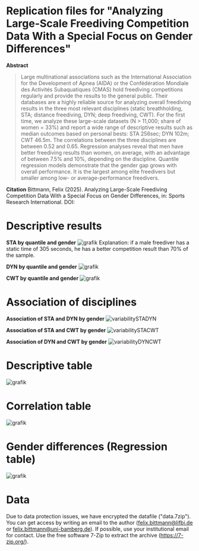 # Replication files for "Analyzing Large-Scale Freediving Competition Data With a Special Focus on Gender Differences"

**Abstract**
>Large multinational associations such as the International Association for the Development of Apnea (AIDA) or the Confédération Mondiale des Activités Subaquatiques
(CMAS) hold freediving competitions regularly and provide the results to the general public. Their databases are a highly reliable source for analyzing overall freediving results in the three most relevant disciplines (static breathholding, STA; distance freediving, DYN; deep freediving, CWT). For the first time, we analyze these large-scale datasets (N > 11,000; share of women = 33%) and report a wide range of descriptive results such as median outcomes based on personal bests: STA 256sec; DYN 102m; CWT 46.5m. The correlations between the three disciplines are between 0.52 and 0.65. Regression analyses reveal that men have better freediving results than women, on average, with an advantage of between 7.5% and 10%, depending on the discipline. Quantile regression models demonstrate that the gender gap grows with overall performance. It is the largest among elite freedivers but smaller among low- or average-performance freedivers.

**Citation**
Bittmann, Felix (2025). Analyzing Large-Scale Freediving Competition Data With a Special Focus on Gender Differences, in: Sports Research International. DOI:



# Descriptive results
**STA by quantile and gender**
![grafik](https://github.com/user-attachments/assets/473eb53b-5563-443f-b7db-b5a5c9090d93)
Explanation: if a male freediver has a static time of 305 seconds, he has a better competition result than 70% of the sample.

**DYN by quantile and gender**
![grafik](https://github.com/user-attachments/assets/cb5071a4-1328-4605-8529-91eef5820b32)

**CWT by quantile and gender**
![grafik](https://github.com/user-attachments/assets/e2cf9a16-8b70-43e9-a500-5d420f8af954)




# Association of disciplines

**Association of STA and DYN by gender**
![variabilitySTADYN](https://github.com/user-attachments/assets/11da07ba-e490-4dc6-a8e2-b3400c3b4d81)

**Association of STA and CWT by gender**
![variabilitySTACWT](https://github.com/user-attachments/assets/3f2fe70b-a7ef-4745-bc31-b9a40eb63f3b)

**Association of DYN and CWT by gender**
![variabilityDYNCWT](https://github.com/user-attachments/assets/7682e041-9e0e-4241-8e2b-1b276515ad8c)


# Descriptive table
![grafik](https://github.com/user-attachments/assets/0070b619-0c78-4d10-8987-0bab4bf7e2b5)

# Correlation table
![grafik](https://github.com/user-attachments/assets/3c57cb97-4815-48ff-843e-e1b0bec15739)

# Gender differences (Regression table)
![grafik](https://github.com/user-attachments/assets/a4a25cea-0ba1-41d8-a32f-ee645d789bdb)


# Data
Due to data protection issues, we have encrypted the datafile ("data.7zip"). You can get access by writing an email to the author (felix.bittmann@lifbi.de or felix.bittmann@uni-bamberg.de). If possible, use your institutional email for contact. Use the free software 7-Zip to extract the archive (https://7-zip.org/).


